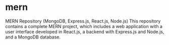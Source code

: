 # mern
MERN Repository (MongoDB, Express.js, React.js, Node.js) This repository contains a complete MERN project, which includes a web application with a user interface developed in React.js, a backend with Express.js and Node.js, and a MongoDB database.
